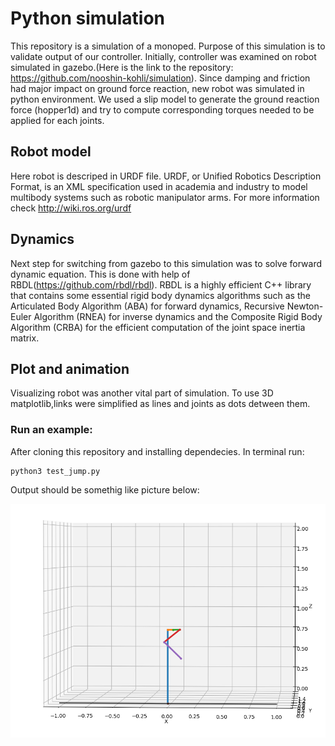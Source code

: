 
# Python simulation

This repository is a simulation of a monoped. Purpose of this simulation is to validate output of our controller. Initially, controller was examined on robot simulated in gazebo.(Here is the link to the repository: https://github.com/nooshin-kohli/simulation). Since damping and friction had major impact on ground force reaction, new robot was simulated in python environment.
We used a slip model to generate the ground reaction force (hopper1d) and try to compute corresponding torques needed to be applied for each joints.


## Robot model

Here robot is descriped in URDF file. URDF, or Unified Robotics Description Format, is an XML specification used in academia and industry to model multibody systems such as robotic manipulator arms. For more information check http://wiki.ros.org/urdf 



## Dynamics
Next step for switching from gazebo to this simulation was to solve forward dynamic equation. This is done with help of RBDL(https://github.com/rbdl/rbdl). RBDL is a highly efficient C++ library that contains some essential rigid body dynamics algorithms such as the Articulated Body Algorithm (ABA) for forward dynamics, Recursive Newton-Euler Algorithm (RNEA) for inverse dynamics and the Composite Rigid Body Algorithm (CRBA) for the efficient computation of the joint space inertia matrix. 

## Plot and animation
Visualizing robot was another vital part of simulation.  To use 3D matplotlib,links were simplified as lines and joints as dots detween them. 

### Run an example:
After cloning this repository and installing dependecies. In terminal run:

```
python3 test_jump.py
``` 
Output should be somethig like picture below:


![alt text](sim_pic.png)

​
